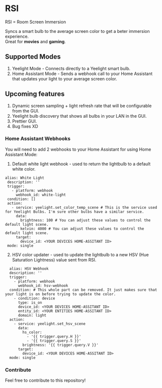 
# RSI

RSI = Room Screen Immersion

Syncs a smart bulb to the average screen color to get a beter immersion experience.  
Great for **movies** and **gaming**.

## Supported Modes

1. Yeelight Mode - Connects directly to a Yeelight smart bulb.
2. Home Assistant Mode - Sends a webhook call to your Home Assistant that updates your light to your average screen color.

## Upcoming features

1. Dynamic screen sampling + light refresh rate that will be configurable from the GUI.
2. Yeelight bulb discovery that shows all bulbs in your LAN in the GUI.
3. Prettier GUI.
4. Bug fixes XD

### Home Assistant Webhooks

You will need to add 2 webhooks to your Home Assistant for using Home Assistant Mode:
1. Default white light webhook - used to return the lightbulb to a default white color.
 
 ```
 alias: White Light
  description: ''
  trigger:
    - platform: webhook
      webhook_id: white-light
  condition: []
  action:
    - service: yeelight.set_color_temp_scene # This is the service used for Yeelight Bulbs. I'm sure other bulbs have a similar service.
      data:
        brightness: 100 # You can adjust these values to control the default light scene.
        kelvin: 4000 # You can adjust these values to control the default light scene.
      target:
        device_id: <YOUR DEVICES HOME-ASSITANT ID>
  mode: single
```

2. HSV color updater - used to update the lightbulb to a new HSV (Hue Saturation Lightness) value sent from RSI.

```
  alias: HSV Webhook
  description: ''
  trigger:
    - platform: webhook
      webhook_id: hsv-webhook
  condition: # This whole part can be removed. It just makes sure that your light is on before trying to update the color.
    - condition: device
      type: is_on
      device_id: <YOUR DEVICES HOME-ASSITANT ID>
      entity_id: <YOUR ENTITIES HOME-ASSITANT ID>
      domain: light
  action:
    - service: yeelight.set_hsv_scene
      data:
        hs_color:
          - '{{ trigger.query.H }}'
          - '{{ trigger.query.S }}'
        brightness: '{{ trigger.query.V }}'
      target:
        device_id: <YOUR DEVICES HOME-ASSITANT ID>
  mode: single

```

### Contribute
Feel free to contribute to this repository!
